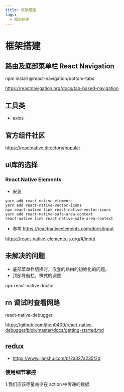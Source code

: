 ```yaml
---
title: 框架搭建
tags:
  - 框架搭建
---
```


# 框架搭建
## 路由及底部菜单栏  React Navigation
npm install @react-navigation/bottom-tabs

https://reactnavigation.org/docs/tab-based-navigation

## 工具类
- axios

## 官方组件社区
https://reactnative.directory/popular

## ui库的选择
### React Native Elements
- 安装
```
yarn add react-native-elements
yarn add react-native-vector-icons
npx react-native link react-native-vector-icons
yarn add react-native-safe-area-context
react-native link react-native-safe-area-context
```
- 参考
https://reactnativeelements.com/docs/input

https://react-native-elements.js.org/#/input

## 未解决的问题
- 底部菜单栏切换时，嵌套的路由的初始化的问题。
- 顶部导航栏，样式的调整


npx react-native doctor


## rn 调试时查看网路
react-native-debugger

https://github.com/jhen0409/react-native-debugger/blob/master/docs/getting-started.md



## redux   
- https://www.jianshu.com/p/2a327a235f2d

### 使用细节掌控
1.我们应该尽量减少在 action 中传递的数据












